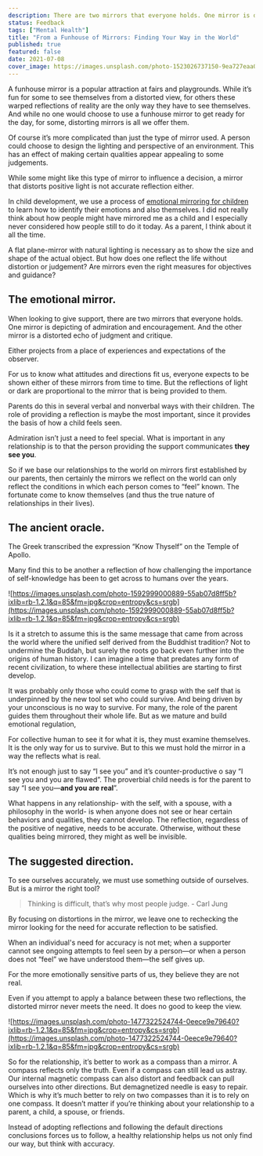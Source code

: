 ```yaml
---
description: There are two mirrors that everyone holds. One mirror is depicting of admiration and encouragement. And the other mirror is a distorted echo of judgment and critique.
status: Feedback
tags: ["Mental Health"]
title: "From a Funhouse of Mirrors: Finding Your Way in the World"
published: true
featured: false
date: 2021-07-08
cover_image: https://images.unsplash.com/photo-1523026737150-9ea727eaa010?ixlib=rb-1.2.1&q=85&fm=jpg&crop=entropy&cs=srgb
---
```


A funhouse mirror is a popular attraction at fairs and playgrounds. While it’s fun for some to see themselves from a distorted view, for others these warped reflections of reality are the only way they have to see themselves. And while no one would choose to use a funhouse mirror to get ready for the day, for some, distorting mirrors is all we offer them.

Of course it’s more complicated than just the type of mirror used. A person could choose to design the lighting and perspective of an environment. This has an effect of making certain qualities appear appealing to some judgements.

While some might like this type of mirror to influence a decision, a mirror that distorts positive light is not accurate reflection either.

In child development, we use a process of [emotional mirroring for children](https://en.wikipedia.org/wiki/Mirroring#Development) to learn how to identify their emotions and also themselves. I did not really think about how people might have mirrored me as a child and I especially never considered how people still to do it today. As a parent, I think about it all the time.

A flat plane-mirror with natural lighting is necessary as to show the size and shape of the actual object. But how does one reflect the life without distortion or judgement? Are mirrors even the right measures for objectives and guidance?

## The emotional mirror.

When looking to give support, there are two mirrors that everyone holds. One mirror is depicting of admiration and encouragement. And the other mirror is a distorted echo of judgment and critique.

Either projects from a place of experiences and expectations of the observer.

For us to know what attitudes and directions fit us, everyone expects to be shown either of these mirrors from time to time. But the reflections of light or dark are proportional to the mirror that is being provided to them.

Parents do this in several verbal and nonverbal ways with their children. The role of providing a reflection is maybe the most important, since it provides the basis of how a child feels seen.

Admiration isn’t just a need to feel special. What is important in any relationship is to that the person providing the support communicates **they see you**.

So if we base our relationships to the world on mirrors first established by our parents, then certainly the mirrors we reflect on the world can only reflect the conditions in which each person comes to “feel” known. The fortunate come to know themselves (and thus the true nature of relationships in their lives).

## The ancient oracle.

The Greek transcribed the expression “Know Thyself” on the Temple of Apollo.

Many find this to be another a reflection of how challenging the importance of self-knowledge has been to get across to humans over the years.

![https://images.unsplash.com/photo-1592999000889-55ab07d8ff5b?ixlib=rb-1.2.1&q=85&fm=jpg&crop=entropy&cs=srgb](https://images.unsplash.com/photo-1592999000889-55ab07d8ff5b?ixlib=rb-1.2.1&q=85&fm=jpg&crop=entropy&cs=srgb)

Is it a stretch to assume this is the same message that came from across the world where the unified self derived from the Buddhist tradition? Not to undermine the Buddah, but surely the roots go back even further into the origins of human history. I can imagine a time that predates any form of recent civilization, to where these intellectual abilities are starting to first develop.

It was probably only those who could come to grasp with the self that is underpinned by the new tool set who could survive. And being driven by your unconscious is no way to survive. For many, the role of the parent guides them throughout their whole life. But as we mature and build emotional regulation,

For collective human to see it for what it is, they must examine themselves. It is the only way for us to survive. But to this we must hold the mirror in a way the reflects what is real.

It’s not enough just to say “I see you” and it’s counter-productive o say “I see you and you are flawed”. The proverbial child needs is for the parent to say “I see you—**and you are real**”.

What happens in any relationship- with the self, with a spouse, with a philosophy in the world- is when anyone does not see or hear certain behaviors and qualities, they cannot develop. The reflection, regardless of the positive of negative, needs to be accurate. Otherwise, without these qualities being mirrored, they might as well be invisible.

## The suggested direction.

To see ourselves accurately, we must use something outside of ourselves. But is a mirror the right tool?

> Thinking is difficult, that’s why most people judge. - Carl Jung

By focusing on distortions in the mirror, we leave one to rechecking the mirror looking for the need for accurate reflection to be satisfied.

When an individual's need for accuracy is not met; when a supporter cannot see ongoing attempts to feel seen by a person—or when a person does not “feel” we have understood them—the self gives up.

For the more emotionally sensitive parts of us, they believe they are not real.

Even if you attempt to apply a balance between these two reflections, the distorted mirror never meets the need. It does no good to keep the view.

![https://images.unsplash.com/photo-1477322524744-0eece9e79640?ixlib=rb-1.2.1&q=85&fm=jpg&crop=entropy&cs=srgb](https://images.unsplash.com/photo-1477322524744-0eece9e79640?ixlib=rb-1.2.1&q=85&fm=jpg&crop=entropy&cs=srgb)

So for the relationship, it’s better to work as a compass than a mirror. A compass reflects only the truth. Even if a compass can still lead us astray. Our internal magnetic compass can also distort and feedback can pull ourselves into other directions. But demagnetized needle is easy to repair. Which is why it’s much better to rely on two compasses than it is to rely on one compass. It doesn’t matter if you’re thinking about your relationship to a parent, a child, a spouse, or friends.

Instead of adopting reflections and following the default directions conclusions forces us to follow, a healthy relationship helps us not only find our way, but think with accuracy.
